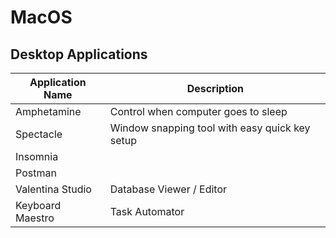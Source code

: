 
# MacOS 

## Desktop Applications

| Application Name | Description                                    |
| -                | -                                              |
| Amphetamine      | Control when computer goes to sleep            |
| Spectacle        | Window snapping tool with easy quick key setup |
| Insomnia         |                                                |
| Postman          |                                                |
| Valentina Studio | Database Viewer / Editor                       |
| Keyboard Maestro | Task Automator                                 |

